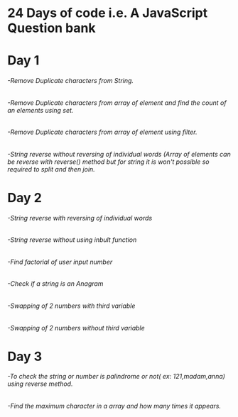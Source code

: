 # 24 Days of code i.e. A JavaScript Question bank

# **Day 1**

###### -Remove Duplicate characters from String.

###### -Remove Duplicate characters from array of element and find the count of an elements using set.

###### -Remove Duplicate characters from array of element using filter.

###### -String reverse without reversing of individual words (Array of elements can be reverse with reverse() method but for string it is won't possible so required to split and then join.

# **Day 2**

###### -String reverse with reversing of individual words

###### -String reverse without using inbult function

###### -Find factorial of user input number

###### -Check if a string is an Anagram

###### -Swapping of 2 numbers with third variable

###### -Swapping of 2 numbers without third variable

# **Day 3**

###### -To check the string or number is palindrome or not( ex: 121,madam,anna) using reverse method.

###### -Find the maximum character in a array and how many times it appears.
